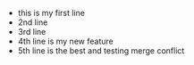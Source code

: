 - this is my first line
- 2nd line
- 3rd line 
- 4th line is my new feature
- 5th line is the best and testing merge conflict
